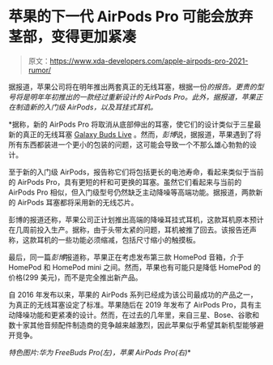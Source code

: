 # 苹果的下一代 AirPods Pro 可能会放弃茎部，变得更加紧凑

> 原文：<https://www.xda-developers.com/apple-airpods-pro-2021-rumor/>

据报道，苹果公司将在明年推出两套真正的无线耳塞，根据一份[](https://www.bloomberg.com/news/articles/2020-10-26/apple-developing-smaller-airpods-pro-revamped-entry-level-model)*的报告。更贵的型号将是明年年初推出的一款经过重新设计的 AirPods Pro。此外，据报道，苹果正在制造新的入门级 AirPods，以及耳挂式耳机。*

 *据称，新的 AirPods Pro 将取消从底部伸出的耳塞，使它们的设计类似于三星最新的真正的无线耳塞 [Galaxy Buds Live](https://www.xda-developers.com/samsung-galaxy-buds-live-review/) 。然而，*彭博*说，据报道，苹果遇到了将所有东西都装进一个更小的包装的问题，这可能会导致一个不那么雄心勃勃的设计。

至于新的入门级 AirPods，报告称它们将包括更长的电池寿命，看起来类似于当前的 AirPods Pro，具有更短的杆和可更换的耳塞。虽然它们看起来与当前的 AirPods Pro 相似，但入门级型号仍然缺乏主动降噪等高端功能。据报道，两款新的 AirPods 耳塞都将采用新的无线芯片。

彭博的报道还称，苹果公司正计划推出高端的降噪耳挂式耳机，这款耳机原本预计在几周前投入生产。据称，由于头带太紧的问题，耳机被推了回去。该报告还声称，这款耳机的一些功能必须缩减，包括尺寸缩小的触摸板。

最后，同一篇*彭博*报道称，苹果正在考虑发布第三款 HomePod 音箱，介于 HomePod 和 HomePod mini 之间。然而，苹果也有可能只是降低 HomePod 的价格(299 美元)，而不是完全推出新产品。

自 2016 年发布以来，苹果的 AirPods 系列已经成为该公司最成功的产品之一，为真正的无线耳塞设定了标准。苹果随后在 2019 年发布了 AirPods Pro，具有主动降噪功能和更紧凑的设计。然而，在过去的几年里，来自三星、Bose、谷歌和数十家其他音频配件制造商的竞争越来越激烈，因此苹果似乎希望其新机型能够避开竞争。

*特色图片:华为 FreeBuds Pro(左)，苹果 AirPods Pro(右)**